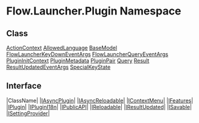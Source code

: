 # Flow.Launcher.Plugin Namespace

## Class

[ActionContext](Flow.Launcher.Plugin/actioncontext.md)
[AllowedLanguage](Flow.Launcher.Plugin/allowedlanguage.md)
[BaseModel](Flow.Launcher.Plugin/basemodel.md)
[FlowLauncherKeyDownEventArgs](Flow.Launcher.Plugin/flowlauncherkeydowneventargs.md)
[FlowLauncherQueryEventArgs](Flow.Launcher.Plugin/flowlauncherqueryeventargs.md)
[PluginInitContext](Flow.Launcher.Plugin/plugininitcontext.md)
[PluginMetadata](Flow.Launcher.Plugin/pluginmetadata.md)
[PluginPair](Flow.Launcher.Plugin/pluginpair.md)
[Query](Flow.Launcher.Plugin/query.md)
[Result](Flow.Launcher.Plugin/result.md)
[ResultUpdatedEventArgs](Flow.Launcher.Plugin/resultupdatedeventargs.md)
[SpecialKeyState](Flow.Launcher.Plugin/specialkeystate.md)


## Interface

|ClassName|
|[IAsyncPlugin](Flow.Launcher.Plugin/iasyncplugin.md)|
|[IAsyncReloadable](Flow.Launcher.Plugin/iasyncreloadable.md)|
|[IContextMenu](Flow.Launcher.Plugin/icontextmenu.md)|
|[IFeatures](Flow.Launcher.Plugin/ifeatures.md)|
|[IPlugin](Flow.Launcher.Plugin/iplugin.md)|
|[IPluginI18n](Flow.Launcher.Plugin/iplugini18n.md)|
|[IPublicAPI](Flow.Launcher.Plugin/ipublicapi.md)|
|[IReloadable](Flow.Launcher.Plugin/ireloadable.md)|
|[IResultUpdated](Flow.Launcher.Plugin/iresultupdated.md)|
|[ISavable](Flow.Launcher.Plugin/isavable.md)|
|[ISettingProvider](Flow.Launcher.Plugin/isettingprovider.md)|